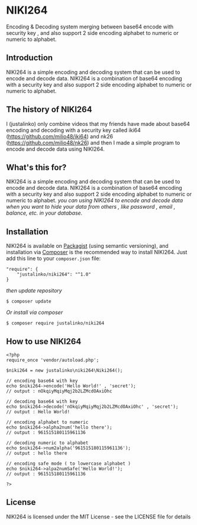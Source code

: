 # NIKI264
Encoding & Decoding system merging between base64 encode with security key , and also support 2 side encoding alphabet to numeric or numeric to alphabet.

## Introduction
NIKI264 is a simple encoding and decoding system that can be used to encode and decode data. NIKI264 is a combination of base64 encoding with a security key and also support 2 side encoding alphabet to numeric or numeric to alphabet. 

## The history of NIKI264
I (justalinko) only combine videos that my friends have made about base64 encoding and decoding with a security key called iki64 (https://github.com/milio48/iki64) and nk26 (https://github.com/milio48/nk26) and then I made a simple program to encode and decode data using NIKI264.

## What's this for?
NIKI264 is a simple encoding and decoding system that can be used to encode and decode data. NIKI264 is a combination of base64 encoding with a security key and also support 2 side encoding alphabet to numeric or numeric to alphabet.
_you can using NIKI264 to encode and decode data when you want to hide your data from others , like password , email , balance, etc. in your database._

## Installation
NIKI264 is available on [Packagist](https://packagist.org/packages/justalinko/niki264) (using semantic versioning), and installation via [Composer](https://getcomposer.org/) is the recommended way to install NIKI264. Just add this line to your `composer.json` file:

```
"require": {
    "justalinko/niki264": "^1.0"
}
```
_then update repository_
```
$ composer update
```


*Or install via composer*
```
$ composer require justalinko/niki264
```



## How to use NIKI264

```
<?php
require_once 'vendor/autoload.php';

$niki264 = new justalinko\niki264\Niki264();

// encoding base64 with key
echo $niki264->encode('Hello World!' , 'secret');
// output : nOkqiyMqiyMqj2b2LZMcdOAxiOhc

// decoding base64 with key
echo $niki264->decode('nOkqiyMqiyMqj2b2LZMcdOAxiOhc' , 'secret');
// output : Hello World!

// encoding alphabet to numeric
echo $niki264->alpha2num('hello there');
// output : 961515180115961136

// decoding numeric to alphabet
echo $niki264->num2alpha('961515180115961136');
// output : hello there

// encoding safe mode ( to lowercase alphabet )
echo $niki264->alpa2numSafe('Hello World!'); 
// output : 961515180115961136

?>
```

## License
NIKI264 is licensed under the MIT License - see the LICENSE file for details

